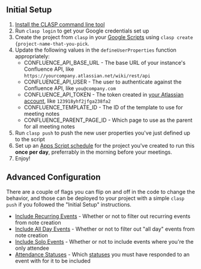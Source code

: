 ## Initial Setup

1. [Install the CLASP command line tool](https://github.com/google/clasp/#install)
1. Run `clasp login` to get your Google credentials set up
1. Create the project from `clasp` in your [Google Scripts](script.google.com) using `clasp create {project-name-that-you-pick`.
1. Update the following values in the `defineUserProperties` function appropriately:
   - CONFLUENCE_API_BASE_URL - The base URL of your instance's Confluence API, like `https://yourcompany.atlassian.net/wiki/rest/api`
   - CONFLUENCE_API_USER - The user to authenticate against the Confluence API, like `you@company.com`
   - CONFLUENCE_API_TOKEN - The token created in [your Atlassian account](https://id.atlassian.com/manage-profile/security/api-tokens), like `123918yhf2jfga238fa2`
   - CONFLUENCE_TEMPLATE_ID - The ID of the template to use for meeting notes
   - CONFLUENCE_PARENT_PAGE_ID - Which page to use as the parent for all meeting notes
1. Run `clasp push` to push the new user properties you've just defined up to the script
1. Set up an [Apps Script schedule](https://developers.google.com/apps-script/guides/triggers/installable#time-driven_triggers) for the project you've created to run this **once per day**, preferrably in the morning before your meetings.
1. Enjoy!

## Advanced Configuration

There are a couple of flags you can flip on and off in the code to change the behavior, and those can be deployed to your project with a simple `clasp push` if you followed the "Initial Setup" instructions.

- [Include Recurring Events](/src/main.ts#L125) - Whether or not to filter out recurring events from note creation
- [Include All Day Events](/src/main.ts#L126) - Whether or not to filter out "all day" events from note creation
- [Include Solo Events](/src/main.ts#L127) - Whether or not to include events where you're the only attendee
- [Attendance Statuses](/src/main.ts#L119) - Which [statuses](https://developers.google.com/apps-script/reference/calendar/guest-status) you must have responded to an event with for it to be included
